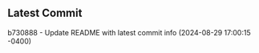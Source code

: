 
## Latest Commit
b730888 - Update README with latest commit info (2024-08-29 17:00:15 -0400) <Yunxi-Zhou>
